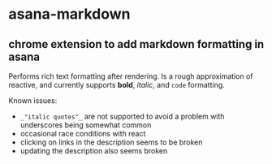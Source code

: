 # asana-markdown
## chrome extension to add markdown formatting in asana

Performs rich text formatting after rendering. Is a rough approximation of
reactive, and currently supports **bold**, _italic_, and `code` formatting.

Known issues:
 * `_"italic quotes"_` are not supported to avoid a problem with underscores being somewhat common
 * occasional race conditions with react
 * clicking on links in the description seems to be broken
 * updating the description also seems broken
